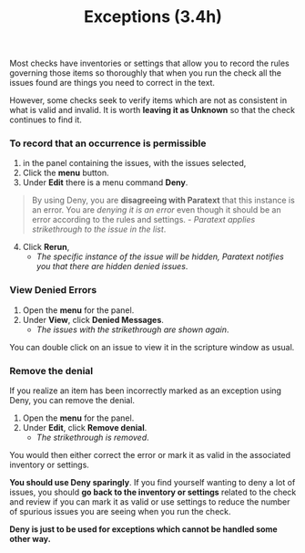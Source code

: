 ﻿---
title: Exceptions (3.4h)
---
Most checks have inventories or settings that allow you to record the rules governing those items so thoroughly that when you run the check all the issues found are things you need to correct in the text.

However, some checks seek to verify items which are not as consistent in what is valid and invalid. It is worth **leaving it as Unknown** so that the check continues to find it.

### To record that an occurrence is permissible

1.  in the panel containing the issues, with the issues selected,
1.  Click the **menu** button.
1.  Under **Edit** there is a menu command **Deny**.

  > By using Deny, you are **disagreeing with Paratext** that this instance is an error. You are *denying it is an error* even though it should be an error according to the rules and settings.
    -  *Paratext applies strikethrough to the issue in the list*.
4.  Click **Rerun**,  
    -  *The specific instance of the issue will be hidden, Paratext notifies you that there are hidden denied issues*.

### View Denied Errors

1.  Open the **menu** for the panel.
1.  Under **View**, click **Denied Messages**.  
    -  *The issues with the strikethrough are shown again*.

You can double click on an issue to view it in the scripture window as usual.

### Remove the denial

If you realize an item has been incorrectly marked as an exception using Deny, you can remove the denial.

1.  Open the **menu** for the panel.
1.  Under **Edit**, click **Remove denial**.  
    -  *The strikethrough is removed*.

You would then either correct the error or mark it as valid in the associated inventory or settings.

**You should use Deny sparingly**. If you find yourself wanting to deny a lot of issues, you should **go back to the inventory or settings** related to the check and review if you can mark it as valid or use settings to reduce the number of spurious issues you are seeing when you run the check.

**Deny is just to be used for exceptions which cannot be handled some other way.**
